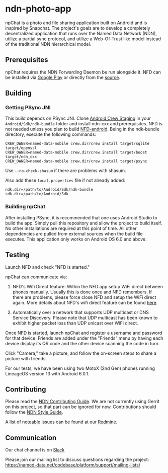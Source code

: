# ndn-photo-app

npChat is a photo and file sharing application built on Android and is inspired by Snapchat. The project's
goals are to develop a completely decentralized application that runs over the Named Data Network (NDN), utilize
a partial sync protocol, and utilize a Web-Of-Trust like model instead of the traditional NDN hierarchical model.

## Prerequisites
npChat requires the NDN Forwarding Daemon be run alongside it. NFD can be installed via [Google Play](https://play.google.com/store/apps/details?id=net.named_data.nfd) or directly from the [source](https://github.com/named-data-mobile/NFD-android).

## Building

### Getting PSync JNI

This build depends on PSync JNI. Clone [Android Crew Staging](https://github.com/named-data-mobile/android-crew-staging) in
your `Android/Sdk/ndk-bundle` folder and install ndn-cxx and prerequisites.
NFD is not needed unless you plan to build [NFD-android](https://github.com/named-data-mobile/NFD-android).
Being in the ndk-bundle directory, execute the following commands:

    CREW_OWNER=named-data-mobile crew.dir/crew install target/sqlite target/openssl
    CREW_OWNER=named-data-mobile crew.dir/crew install target/boost target/ndn_cxx
    CREW_OWNER=named-data-mobile crew.dir/crew install target/psync

Use `--no-check-shasum` if there are problems with shasum.

Also add these `local.properties` file if not already added:

    ndk.dir=/path/to/Android/Sdk/ndk-bundle
    sdk.dir=/path/to/Android/Sdk

### Building npChat

After installing PSync, it is recommended that one uses Android Studio to build the app.
Simply pull this repository and allow the project to build itself.
No other installations are required at this point of time.
All other dependencies are pulled from external sources when the build file executes.
This application only works on Android OS 6.0 and above.

## Testing
Launch NFD and check "NFD is started." 

npChat can communicate via:
1. NFD's Wifi Direct feature: Within the NFD app setup WiFi direct between phones manually. Usually this is done once and NFD remembers. If there are problems, please force close NFD and setup the WiFi direct again. More details about NFD's wifi direct feature can be found [here](https://redmine.named-data.net/projects/nfd-android/wiki/NDN_Over_WiFi_Direct_Protocol_Specification).

2. Automatically over a network that supports UDP multicast or DNS Service Discovery. Please note that UDP multicast has been known to exhibit higher packet loss than UDP unicast over WiFi direct.

Once NFD is started, launch npChat and register a username and password for that device. Friends are added under the "Friends" menu by having each device display its QR code and the other device scanning the code in turn.

Click "Camera," take a picture, and follow the on-screen steps to share a picture with friends.

For our tests, we have been using two MotoX (2nd Gen) phones running LineageOS version 13 with Android 6.0.1.

## Contributing
Please read the [NDN Contributing Guide](https://github.com/named-data/NFD/blob/master/CONTRIBUTING.md). We are not currently using Gerrit on this project, so that part can be ignored for now. Contributions should follow the [NDN Style Guide](https://named-data.net/codebase/platform/documentation/ndn-platform-development-guidelines/cpp-code-guidelines/).

A list of noteable issues can be found at our [Redmine](https://redmine.named-data.net/projects/npchat/issues).

## Communication

Our chat channel is on [Slack](https://named-data.slack.com/messages)

Please join our mailing list to discuss questions regarding the project: https://named-data.net/codebase/platform/support/mailing-lists/

